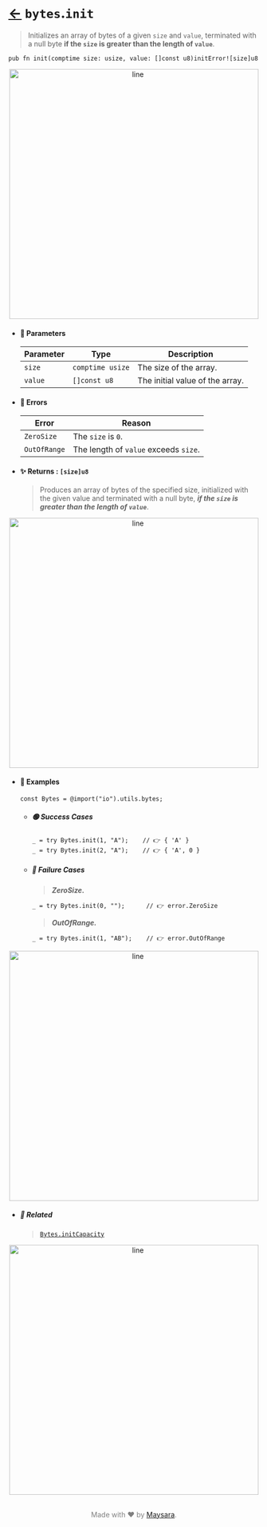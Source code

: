 # [←](../bytes.md) `bytes`.`init`

> Initializes an array of bytes of a given `size` and `value`,
> terminated with a null byte **if the `size` is greater than the length of `value`**.

```zig
pub fn init(comptime size: usize, value: []const u8)initError![size]u8
```


<div align="center">
<img src="https://raw.githubusercontent.com/Super-ZIG/io/refs/heads/main/dist/img/md/line.png" alt="line" style="width:500px;"/>
</div>

- #### 🧩 Parameters

    | Parameter | Type             | Description                     |
    | --------- | ---------------- | ------------------------------- |
    | `size`    | `comptime usize` | The size of the array.          |
    | `value`   | `[]const u8`     | The initial value of the array. |

- #### 🚫 Errors

    | Error        | Reason                                |
    | ------------ | ------------------------------------- |
    | `ZeroSize`   | The `size` is `0`.                    |
    | `OutOfRange` | The length of `value` exceeds `size`. |

- #### ✨ Returns : `[size]u8`

    > Produces an array of bytes of the specified size, initialized with the given value and terminated with a null byte, _**if the `size` is greater than the length of `value`**_.

<div align="center">
<img src="https://raw.githubusercontent.com/Super-ZIG/io/refs/heads/main/dist/img/md/line.png" alt="line" style="width:500px;"/>
</div>

- #### 🧪 Examples

    ```zig
    const Bytes = @import("io").utils.bytes;
    ```

    - ##### 🟢 Success Cases

        ```zig
        _ = try Bytes.init(1, "A");    // 👉 { 'A' }
        _ = try Bytes.init(2, "A");    // 👉 { 'A', 0 }
        ```

    - ##### 🔴 Failure Cases

        > **_ZeroSize._**

        ```zig
        _ = try Bytes.init(0, "");      // 👉 error.ZeroSize
        ```

        > **_OutOfRange._**

        ```zig
        _ = try Bytes.init(1, "AB");    // 👉 error.OutOfRange
        ```

<div align="center">
<img src="https://raw.githubusercontent.com/Super-ZIG/io/refs/heads/main/dist/img/md/line.png" alt="line" style="width:500px;"/>
</div>

- ##### 🔗 Related

  > [`Bytes.initCapacity`](./initCapacity.md)

<div align="center">
<img src="https://raw.githubusercontent.com/Super-ZIG/io/refs/heads/main/dist/img/md/line.png" alt="line" style="width:500px;"/>
</div>

<p align="center" style="color:grey;"><br />Made with ❤️ by <a href="http://github.com/maysara-elshewehy" target="blank">Maysara</a>.</p>